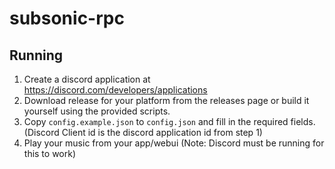 # subsonic-rpc

## Running
1. Create a discord application at https://discord.com/developers/applications 
2. Download release for your platform from the releases page or build it yourself using the provided scripts.
3. Copy `config.example.json` to `config.json` and fill in the required fields. (Discord Client id is the discord application id from step 1)
4. Play your music from your app/webui (Note: Discord must be running for this to work)
